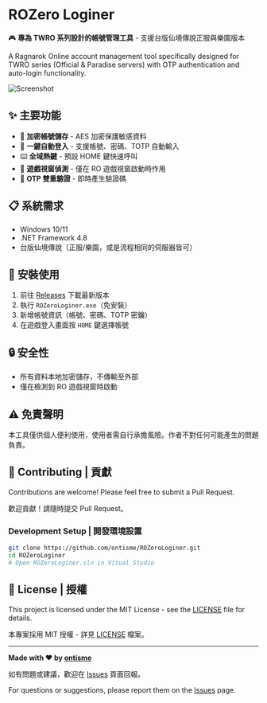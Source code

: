 # ROZero Loginer

🎮 **專為 TWRO 系列設計的帳號管理工具** - 支援台版仙境傳說正服與樂園版本

A Ragnarok Online account management tool specifically designed for TWRO series (Official & Paradise servers) with OTP authentication and auto-login functionality.

![Screenshot](https://i.ibb.co/v4PkJ7T5/image.png)

## ✨ 主要功能

- 🔐 **加密帳號儲存** - AES 加密保護敏感資料
- 🚀 **一鍵自動登入** - 支援帳號、密碼、TOTP 自動輸入
- ⌨️ **全域熱鍵** - 預設 HOME 鍵快速呼叫
- 🎯 **遊戲視窗偵測** - 僅在 RO 遊戲視窗啟動時作用
- 🔑 **OTP 雙重驗證** - 即時產生驗證碼

## 📋 系統需求

- Windows 10/11
- .NET Framework 4.8
- 台版仙境傳說（正服/樂園，或是流程相同的伺服器皆可）

## 🚀 安裝使用

1. 前往 [Releases](https://github.com/ontisme/ROZeroLoginer/releases) 下載最新版本
2. 執行 `ROZeroLoginer.exe`（免安裝）
3. 新增帳號資訊（帳號、密碼、TOTP 密鑰）
4. 在遊戲登入畫面按 `HOME` 鍵選擇帳號

## 🔒 安全性

- 所有資料本地加密儲存，不傳輸至外部
- 僅在檢測到 RO 遊戲視窗時啟動

## ⚠️ 免責聲明

本工具僅供個人便利使用，使用者需自行承擔風險。作者不對任何可能產生的問題負責。

## 🤝 Contributing | 貢獻

Contributions are welcome! Please feel free to submit a Pull Request.

歡迎貢獻！請隨時提交 Pull Request。

### Development Setup | 開發環境設置
```bash
git clone https://github.com/ontisme/ROZeroLoginer.git
cd ROZeroLoginer
# Open ROZeroLoginer.sln in Visual Studio
```

## 📝 License | 授權

This project is licensed under the MIT License - see the [LICENSE](LICENSE) file for details.

本專案採用 MIT 授權 - 詳見 [LICENSE](LICENSE) 檔案。

---

**Made with ❤️ by [ontisme](https://github.com/ontisme)**

如有問題或建議，歡迎在 [Issues](https://github.com/ontisme/ROZeroLoginer/issues) 頁面回報。

For questions or suggestions, please report them on the [Issues](https://github.com/ontisme/ROZeroLoginer/issues) page.
